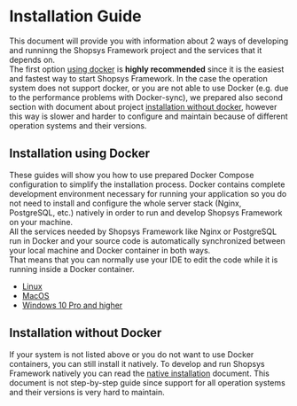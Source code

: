 # Installation Guide

This document will provide you with information about 2 ways of developing and runninng the Shopsys Framework project and the services that it depends on.  
The first option [using docker](#installation-using-docker) is **highly recommended** since it is the easiest and fastest way to start Shopsys Framework.
In the case the operation system does not support docker, or you are not able to use Docker (e.g. due to the performance problems with Docker-sync), we prepared also second section with document about project [installation without docker](#installation-without-docker), however this way is slower and harder to configure and maintain because of different operation systems and their versions.

## Installation using Docker

These guides will show you how to use prepared Docker Compose configuration to simplify the installation process.
Docker contains complete development environment necessary for running your application so you do not need to install and configure the whole server stack (Nginx, PostgreSQL, etc.) natively in order to run and develop Shopsys Framework on your machine.  
All the services needed by Shopsys Framework like Nginx or PostgreSQL run in Docker and your source code is automatically synchronized between your local machine and Docker container in both ways.  
That means that you can normally use your IDE to edit the code while it is running inside a Docker container.

- [Linux](installation-using-docker-linux.md)
- [MacOS](installation-using-docker-macos.md)
- [Windows 10 Pro and higher](installation-using-docker-windows-10-pro-higher.md)

## Installation without Docker

If your system is not listed above or you do not want to use Docker containers, you can still install it natively.
To develop and run Shopsys Framework natively you can read the [native installation](native-installation.md) document.
This document is not step-by-step guide since support for all operation systems and their versions is very hard to maintain.
